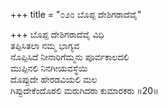 +++
title = "೦೨೦ ಬೊಪ್ಪ ದೇಶಿಗರಾದೆವೈ"

+++
ಬೊಪ್ಪ ದೇಶಿಗರಾದೆವೈ ವಿಧಿ  
ತಪ್ಪಿಸಿತಲಾ ನಮ್ಮ ಭಾಗ್ಯವ  
ನೊಪ್ಪಿಸಿದೆ ನೀನಾರಿಗೆಮ್ಮನು ಪೂರ್ವಕಾಲದಲಿ   
ಮುಪ್ಪಿನಲಿ ನಿನಗೀಯವಸ್ಥೆಯಿ  
ದೊಪ್ಪುದೇ ಹೇರಡವಿಯಲಿ ಮಲ  
ಗಿಪ್ಪುದೇಕೆಂದೊರಲಿ ಮರುಗಿದರಾ ಕುಮಾರಕರು      ॥20॥